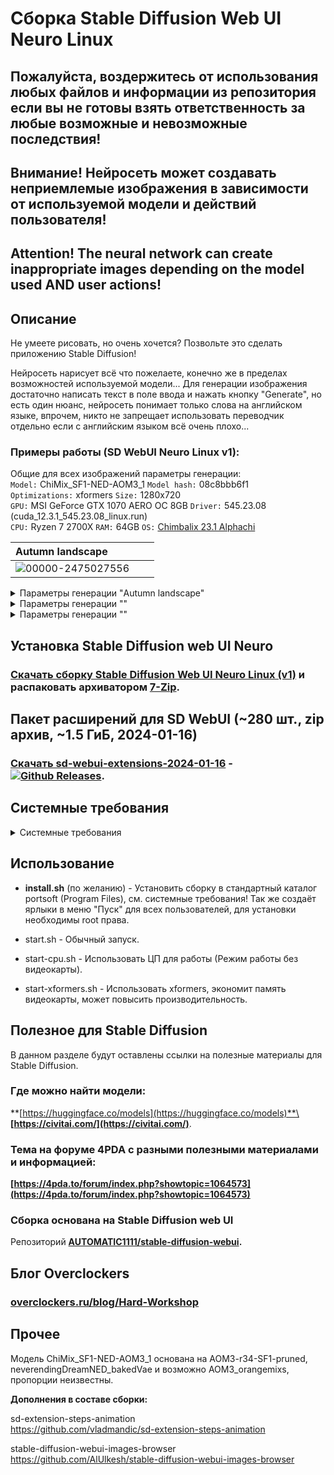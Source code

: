 # Сборка Stable Diffusion Web UI Neuro Linux
## Пожалуйста, воздержитесь от использования любых файлов и информации из репозитория если вы не готовы взять ответственность за любые возможные и невозможные последствия!
## Внимание! Нейросеть может создавать неприемлемые изображения в зависимости от используемой модели и действий пользователя!
## Attention! The neural network can create inappropriate images depending on the model used AND user actions!
## Описание
Не умеете рисовать, но очень хочется? Позвольте это сделать приложению Stable Diffusion!

Нейросеть нарисует всё что пожелаете, конечно же в пределах возможностей используемой модели...
Для генерации изображения достаточно написать текст в поле ввода и нажать кнопку "Generate", но есть один нюанс, нейросеть понимает только слова на английском языке, впрочем, никто не запрещает использовать переводчик отдельно если с английским языком всё очень плохо...

### Примеры работы (SD WebUI Neuro Linux v1):

Общие для всех изображений параметры генерации:\
`Model:` ChiMix_SF1-NED-AOM3_1 `Model hash:` 08c8bbb6f1\
`Optimizations:` xformers `Size:` 1280x720\
`GPU:` MSI GeForce GTX 1070 AERO OC 8GB `Driver:` 545.23.08 (cuda_12.3.1_545.23.08_linux.run)\
`CPU:` Ryzen 7 2700X `RAM:` 64GB `OS:` [Chimbalix 23.1 Alphachi](https://github.com/Shedou/Chimbalix)

| Autumn landscape |  |  |
|:---|:---|:---|
| ![00000-2475027556](https://github.com/Shedou/Neuro/assets/19572158/d9514f90-7f3b-49ad-8bde-eeee1b4fed86) |  |  |

<details>
  <summary>Параметры генерации "Autumn landscape"</summary>
  
  `Promt:` landscape, autumn, sunset on the horizon, forest in the distance, sand road, bushes, green grass, hdr, 4k photo, contrast\
  `Negative promt:` noise, bad quality, low quality, two suns\
  `Sampler:` DPM++ 2M Karras `Steps:` 60\
  `Seed:` 2475027556 `Time taken:` 2 min. 37.2 sec.
  
</details>

<details>
  <summary>Параметры генерации ""</summary>
  
  `Promt:` \
  
</details>

<details>
  <summary>Параметры генерации ""</summary>
  
  `Promt:` \
  
</details>

## Установка Stable Diffusion web UI Neuro
### [Скачать сборку Stable Diffusion Web UI Neuro Linux (v1)](https://github.com/Shedou/Neuro/releases/tag/SD_WEBUI_Linux_v1) и распаковать архиватором [7-Zip](https://7-zip.org/).

## Пакет расширений для SD WebUI (~280 шт., zip архив, ~1.5 ГиБ, 2024-01-16)
### [Скачать sd-webui-extensions-2024-01-16](https://github.com/Shedou/Neuro/releases/tag/SD_WEBUI_EXT_1) - [![Github Releases](https://img.shields.io/github/downloads/Shedou/Neuro/SD_WEBUI_EXT_1/total.svg)](https://github.com/Shedou/Neuro/releases/tag/SD_WEBUI_EXT_1).

## Системные требования
<details>
  <summary>Системные требования</summary>
  
  ___
  **Минимальные системные требования:**\
  ОС: Chimbalix 23.1 SP1 / 24.1 Alphachi\
  ЦП: 64 разрядный процессор, 2 ядра.\
  ОЗУ: 8 ГБ и больше.\
  Видеокарта: GeForce 900 серии и новее.\
  Видеопамять: 4 ГБ и больше.
  
  **Системные требования (Режим работы без видеокарты):**\
  ОС: Chimbalix 23.1 SP1 / 24.1 Alphachi\
  ЦП: AMD Ryzen 7 2700 / Intel Core i7-9700 или лучше.\
  ОЗУ: 16 ГБ и больше.
  
  **Рекомендуемые системные требования:**\
  ОС: Chimbalix 23.1 SP1 / 24.1 Alphachi\
  ЦП: AMD Ryzen 7 2700 / Intel Core i7-9700 или лучше.\
  ОЗУ: 32 ГБ и больше.\
  Видеокарта: GeForce GTX 1070 или лучше.\
  Видеопамять: 8 ГБ и больше.
  
  ВНИМАНИЕ! Убедитесь что у вас установлен ПОЛНОЦЕННЫЙ драйвер NVIDIA! (https://developer.nvidia.com/cuda-toolkit-archive)\
  Для примера 545.24.08 (GTX 900+): https://developer.download.nvidia.com/compute/cuda/12.3.1/local_installers/cuda_12.3.1_545.23.08_linux.run
	
  ВНИМАНИЕ! Для работы сборки необходимы: git, python3.11 и python3-venv! (возможен запуск с python3.12)\
  Сборка не проверялась на работоспособность в сторонних дистрибутивах Linux!
  
  - Chimbalix Linux:
  https://github.com/Shedou/Chimbalix
  ___
  
</details>

## Использование
- **install.sh** (по желанию) - Установить сборку в стандартный каталог portsoft (Program Files), см. системные требования! Так же создаёт ярлыки в меню "Пуск" для всех пользователей, для установки необходимы root права.

- start.sh - Обычный запуск.
- start-cpu.sh - Использовать ЦП для работы (Режим работы без видеокарты).
- start-xformers.sh - Использовать xformers, экономит память видеокарты, может повысить производительность.

## Полезное для Stable Diffusion
В данном разделе будут оставлены ссылки на полезные материалы для Stable Diffusion.
### Где можно найти модели:
**[https://huggingface.co/models](https://huggingface.co/models)**\
**[https://civitai.com/](https://civitai.com/)**.

### Тема на форуме 4PDA с разными полезными материалами и информацией:
**[https://4pda.to/forum/index.php?showtopic=1064573](https://4pda.to/forum/index.php?showtopic=1064573)**

### Сборка основана на Stable Diffusion web UI
Репозиторий **[AUTOMATIC1111/stable-diffusion-webui](https://github.com/AUTOMATIC1111/stable-diffusion-webui).**
## Блог Overclockers
### [overclockers.ru/blog/Hard-Workshop](https://overclockers.ru/blog/Hard-Workshop)
## Прочее
Модель ChiMix_SF1-NED-AOM3_1 основана на AOM3-r34-SF1-pruned, neverendingDreamNED_bakedVae и возможно AOM3_orangemixs, пропорции неизвестны.

**Дополнения в составе сборки:**

sd-extension-steps-animation\
https://github.com/vladmandic/sd-extension-steps-animation

stable-diffusion-webui-images-browser\
https://github.com/AlUlkesh/stable-diffusion-webui-images-browser
